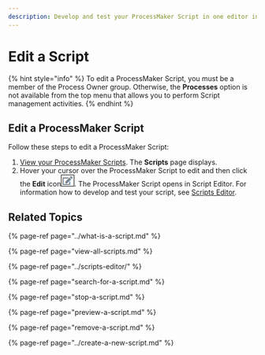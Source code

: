 ```yaml
---
description: Develop and test your ProcessMaker Script in one editor interface.
---
```


# Edit a Script

{% hint style="info" %}
To edit a ProcessMaker Script, you must be a member of the Process Owner group. Otherwise, the **Processes** option is not available from the top menu that allows you to perform Script management activities.
{% endhint %}

## Edit a ProcessMaker Script

Follow these steps to edit a ProcessMaker Script:

1. [View your ProcessMaker Scripts](view-all-scripts.md). The **Scripts** page displays.
2. Hover your cursor over the ProcessMaker Script to edit and then click the **Edit** icon![](../../../.gitbook/assets/edit-icon.png). The ProcessMaker Script opens in Script Editor. For information how to develop and test your script, see [Scripts Editor](../scripts-editor/).

## Related Topics

{% page-ref page="../what-is-a-script.md" %}

{% page-ref page="view-all-scripts.md" %}

{% page-ref page="../scripts-editor/" %}

{% page-ref page="search-for-a-script.md" %}

{% page-ref page="stop-a-script.md" %}

{% page-ref page="preview-a-script.md" %}

{% page-ref page="remove-a-script.md" %}

{% page-ref page="../create-a-new-script.md" %}

